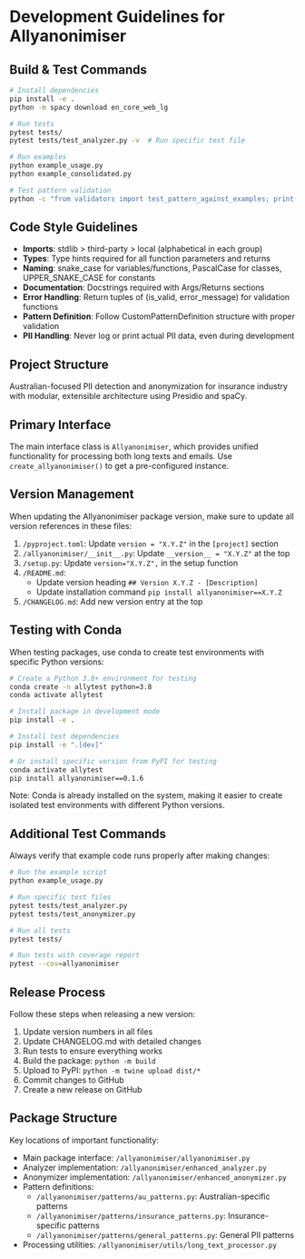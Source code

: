 # Development Guidelines for Allyanonimiser

## Build & Test Commands
```bash
# Install dependencies
pip install -e .
python -m spacy download en_core_web_lg

# Run tests
pytest tests/
pytest tests/test_analyzer.py -v  # Run specific test file

# Run examples
python example_usage.py
python example_consolidated.py

# Test pattern validation
python -c "from validators import test_pattern_against_examples; print(test_pattern_against_examples(pattern='YOUR_PATTERN', positive_examples=['EXAMPLE1'], negative_examples=['EXAMPLE2']))"
```

## Code Style Guidelines
- **Imports**: stdlib > third-party > local (alphabetical in each group)
- **Types**: Type hints required for all function parameters and returns
- **Naming**: snake_case for variables/functions, PascalCase for classes, UPPER_SNAKE_CASE for constants
- **Documentation**: Docstrings required with Args/Returns sections
- **Error Handling**: Return tuples of (is_valid, error_message) for validation functions
- **Pattern Definition**: Follow CustomPatternDefinition structure with proper validation
- **PII Handling**: Never log or print actual PII data, even during development

## Project Structure
Australian-focused PII detection and anonymization for insurance industry with modular, extensible architecture using Presidio and spaCy.

## Primary Interface
The main interface class is `Allyanonimiser`, which provides unified functionality for processing both long texts and emails. Use `create_allyanonimiser()` to get a pre-configured instance.

## Version Management

When updating the Allyanonimiser package version, make sure to update all version references in these files:

1. `/pyproject.toml`: Update `version = "X.Y.Z"` in the `[project]` section
2. `/allyanonimiser/__init__.py`: Update `__version__ = "X.Y.Z"` at the top
3. `/setup.py`: Update `version="X.Y.Z",` in the setup function
4. `/README.md`: 
   - Update version heading `## Version X.Y.Z - [Description]`
   - Update installation command `pip install allyanonimiser==X.Y.Z`
5. `/CHANGELOG.md`: Add new version entry at the top

## Testing with Conda

When testing packages, use conda to create test environments with specific Python versions:

```bash
# Create a Python 3.8+ environment for testing
conda create -n allytest python=3.8
conda activate allytest

# Install package in development mode
pip install -e .

# Install test dependencies
pip install -e ".[dev]"

# Or install specific version from PyPI for testing
conda activate allytest
pip install allyanonimiser==0.1.6
```

Note: Conda is already installed on the system, making it easier to create isolated test environments with different Python versions.

## Additional Test Commands

Always verify that example code runs properly after making changes:

```bash
# Run the example script
python example_usage.py

# Run specific test files
pytest tests/test_analyzer.py
pytest tests/test_anonymizer.py

# Run all tests
pytest tests/

# Run tests with coverage report
pytest --cov=allyanonimiser
```

## Release Process

Follow these steps when releasing a new version:

1. Update version numbers in all files
2. Update CHANGELOG.md with detailed changes
3. Run tests to ensure everything works
4. Build the package: `python -m build`
5. Upload to PyPI: `python -m twine upload dist/*`
6. Commit changes to GitHub
7. Create a new release on GitHub

## Package Structure

Key locations of important functionality:

- Main package interface: `/allyanonimiser/allyanonimiser.py`
- Analyzer implementation: `/allyanonimiser/enhanced_analyzer.py`
- Anonymizer implementation: `/allyanonimiser/enhanced_anonymizer.py`
- Pattern definitions:
  - `/allyanonimiser/patterns/au_patterns.py`: Australian-specific patterns
  - `/allyanonimiser/patterns/insurance_patterns.py`: Insurance-specific patterns
  - `/allyanonimiser/patterns/general_patterns.py`: General PII patterns
- Processing utilities: `/allyanonimiser/utils/long_text_processor.py`